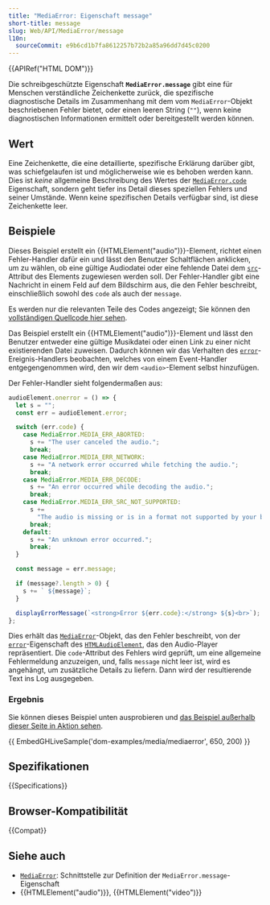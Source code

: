 ```yaml
---
title: "MediaError: Eigenschaft message"
short-title: message
slug: Web/API/MediaError/message
l10n:
  sourceCommit: e9b6cd1b7fa8612257b72b2a85a96dd7d45c0200
---
```


{{APIRef("HTML DOM")}}

Die schreibgeschützte Eigenschaft **`MediaError.message`** gibt eine
für Menschen verständliche Zeichenkette zurück, die spezifische
diagnostische Details im Zusammenhang mit dem vom `MediaError`-Objekt beschriebenen Fehler bietet,
oder einen leeren String (`""`), wenn keine diagnostischen Informationen ermittelt oder
bereitgestellt werden können.

## Wert

Eine Zeichenkette, die eine detaillierte, spezifische Erklärung darüber gibt, was schiefgelaufen ist
und möglicherweise wie es behoben werden kann. Dies ist _keine_ allgemeine Beschreibung des Wertes der [`MediaError.code`](/de/docs/Web/API/MediaError/code) Eigenschaft, sondern geht tiefer ins Detail
dieses speziellen Fehlers und seiner Umstände. Wenn keine spezifischen Details verfügbar sind,
ist diese Zeichenkette leer.

## Beispiele

Dieses Beispiel erstellt ein {{HTMLElement("audio")}}-Element, richtet einen Fehler-Handler
dafür ein und lässt den Benutzer Schaltflächen anklicken, um zu wählen, ob eine gültige Audiodatei
oder eine fehlende Datei dem [`src`](/de/docs/Web/HTML/Reference/Elements/audio#src)-Attribut des Elements zugewiesen werden soll. Der Fehler-Handler
gibt eine Nachricht in einem Feld auf dem Bildschirm aus, die den Fehler beschreibt, einschließlich sowohl des
`code` als auch der `message`.

Es werden nur die relevanten Teile des Codes angezeigt; Sie können den [vollständigen Quellcode hier sehen](https://github.com/mdn/dom-examples/tree/main/media/mediaerror).

Das Beispiel erstellt ein {{HTMLElement("audio")}}-Element und lässt den Benutzer entweder
eine gültige Musikdatei oder einen Link zu einer nicht existierenden Datei zuweisen. Dadurch können wir das
Verhalten des [`error`](/de/docs/Web/API/HTMLMediaElement/error_event)-Ereignis-Handlers beobachten, welches von einem Event-Handler
entgegengenommen wird, den wir dem `<audio>`-Element selbst hinzufügen.

Der Fehler-Handler sieht folgendermaßen aus:

```js
audioElement.onerror = () => {
  let s = "";
  const err = audioElement.error;

  switch (err.code) {
    case MediaError.MEDIA_ERR_ABORTED:
      s += "The user canceled the audio.";
      break;
    case MediaError.MEDIA_ERR_NETWORK:
      s += "A network error occurred while fetching the audio.";
      break;
    case MediaError.MEDIA_ERR_DECODE:
      s += "An error occurred while decoding the audio.";
      break;
    case MediaError.MEDIA_ERR_SRC_NOT_SUPPORTED:
      s +=
        "The audio is missing or is in a format not supported by your browser.";
      break;
    default:
      s += "An unknown error occurred.";
      break;
  }

  const message = err.message;

  if (message?.length > 0) {
    s += ` ${message}`;
  }

  displayErrorMessage(`<strong>Error ${err.code}:</strong> ${s}<br>`);
};
```

Dies erhält das [`MediaError`](/de/docs/Web/API/MediaError)-Objekt, das den Fehler beschreibt, von der
[`error`](/de/docs/Web/API/HTMLMediaElement/error)-Eigenschaft des
[`HTMLAudioElement`](/de/docs/Web/API/HTMLAudioElement), das den Audio-Player repräsentiert. Die `code`-Attribut des Fehlers
wird geprüft, um eine allgemeine Fehlermeldung anzuzeigen, und, falls `message` nicht leer ist, wird es angehängt, um
zusätzliche Details zu liefern. Dann wird der resultierende Text ins Log ausgegeben.

### Ergebnis

Sie können dieses Beispiel unten ausprobieren und [das Beispiel außerhalb dieser Seite in Aktion sehen](https://mdn.github.io/dom-examples/media/mediaerror/).

{{ EmbedGHLiveSample('dom-examples/media/mediaerror', 650, 200) }}

## Spezifikationen

{{Specifications}}

## Browser-Kompatibilität

{{Compat}}

## Siehe auch

- [`MediaError`](/de/docs/Web/API/MediaError): Schnittstelle zur Definition der `MediaError.message`-Eigenschaft
- {{HTMLElement("audio")}}, {{HTMLElement("video")}}
